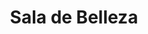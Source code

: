 ---
title: "Sala de Belleza"
url: /quito/sala-de-belleza-avenida-gran-colombia/
shop: cosméticos
---
